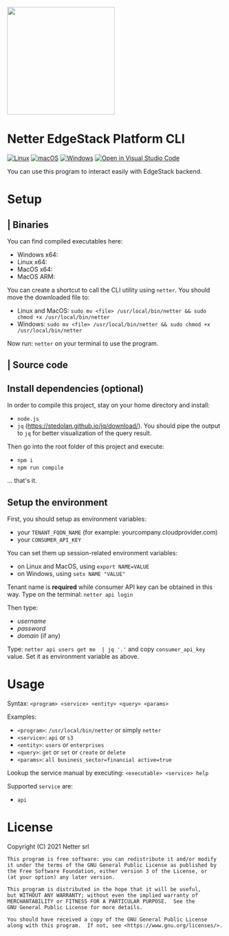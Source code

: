 [<img src="https://www.netter.io/assets/images/logo_netter_intero_sfondonero.png" style="width:250px;">](https://www.netter.io/)

# Netter EdgeStack Platform CLI
[![Linux](https://svgshare.com/i/Zhy.svg)](https://svgshare.com/i/Zhy.svg)
[![macOS](https://svgshare.com/i/ZjP.svg)](https://svgshare.com/i/ZjP.svg)
[![Windows](https://svgshare.com/i/ZhY.svg)](https://svgshare.com/i/ZhY.svg)
[![Open in Visual Studio Code](https://open.vscode.dev/badges/open-in-vscode.svg)](https://open.vscode.dev/Naereen/badges)

You can use this program to interact easily with EdgeStack backend.

# Setup

| Binaries
---

You can find compiled executables here:
- Windows x64: 
- Linux x64: 
- MacOS x64:
- MacOS ARM:

You can create a shortcut to call the CLI utility using ```netter```. You should move the downloaded file to:
- Linux and MacOS: ```sudo mv <file> /usr/local/bin/netter && sudo chmod +x /usr/local/bin/netter```
- Windows: ```sudo mv <file> /usr/local/bin/netter && sudo chmod +x /usr/local/bin/netter```

Now run: ```netter``` on your terminal to use the program.

| Source code
----
## Install dependencies (optional)

In order to compile this project, stay on your home directory and install: 
- ```node.js```
- ```jq``` (https://stedolan.github.io/jq/download/). You should pipe the output to ```jq``` for better visualization of the query result.

Then go into the root folder of this project and execute:
- ```npm i``` 
- ```npm run compile```

... that's it.

## Setup the environment

First, you should setup as environment variables:
- your ```TENANT_FQDN_NAME``` (for example: yourcompany.cloudprovider.com)
- your ```CONSUMER_API_KEY```

You can set them up session-related environment variables:
- on Linux and MacOS, using ```export NAME=VALUE```
- on Windows, using ```setx NAME "VALUE"```

Tenant name is **required** while consumer API key can be obtained in this way. 
Type on the terminal: ```netter api login``` 

Then type:
- *username* 
- *password*
- *domain* (if any)

Type: ```netter api users get me  | jq '.'``` and copy ```consumer_api_key``` value. Set it as environment variable as above.

# Usage

Syntax: ```<program> <service> <entity> <query> <params>```

Examples: 
- ```<program>```: ```/usr/local/bin/netter``` or simply ```netter```
- ```<service>```: ```api``` or ```s3```
- ```<entity>```: ```users``` or ```enterprises```
- ```<query>```: ```get``` or ```set``` or ```create``` or ```delete```
- ```<params>```: ```all business_sector=financial active=true```

Lookup the service manual by executing: ```<executable> <service> help```

Supported ```service``` are:
- ```api```

# License

Copyright (C) 2021 Netter srl

    This program is free software: you can redistribute it and/or modify
    it under the terms of the GNU General Public License as published by
    the Free Software Foundation, either version 3 of the License, or
    (at your option) any later version.

    This program is distributed in the hope that it will be useful,
    but WITHOUT ANY WARRANTY; without even the implied warranty of
    MERCHANTABILITY or FITNESS FOR A PARTICULAR PURPOSE.  See the
    GNU General Public License for more details.

    You should have received a copy of the GNU General Public License
    along with this program.  If not, see <https://www.gnu.org/licenses/>.